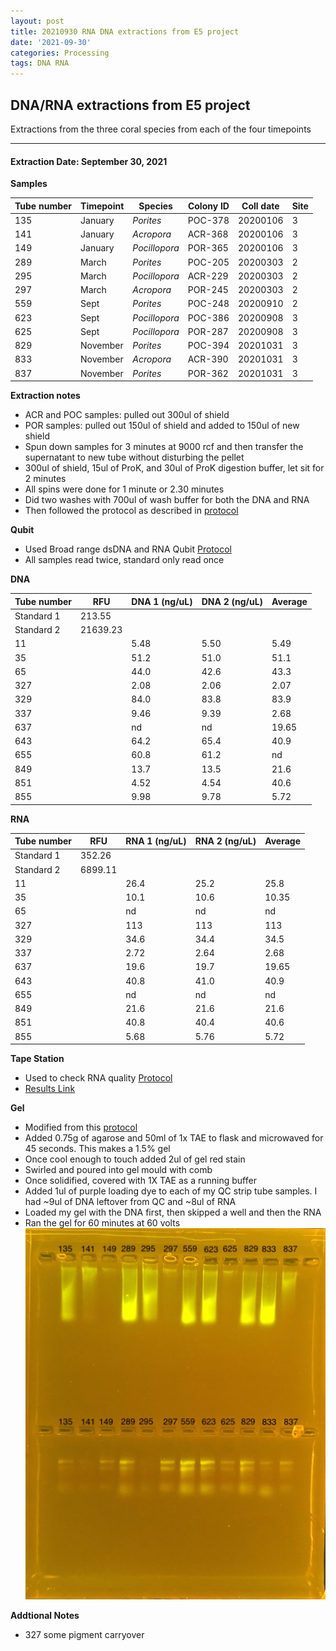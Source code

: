 ```yaml
---
layout: post
title: 20210930 RNA DNA extractions from E5 project
date: '2021-09-30'
categories: Processing
tags: DNA RNA
---
```


## DNA/RNA extractions from E5 project

Extractions from the three coral species from each of the four timepoints

---

#### Extraction Date: September 30, 2021 
**Samples**

| Tube number 	| Timepoint	   	| Species	    | Colony ID 	| Coll date		| Site       	|
|-------------	|------------	|-------------	|-------------	|-------------	|-------------	|
| 135		 	| January	 	| *Porites*		| POC-378      	| 20200106   	| 3				|
| 141			| January	 	| *Acropora*	| ACR-368	    | 20200106		| 3				|
| 149		 	| January	  	| *Pocillopora*	| POR-365    	| 20200106  	| 3				|
| 289		 	| March		 	| *Porites*		| POC-205     	| 20200303   	| 2				|
| 295			| March 		| *Pocillopora*	| ACR-229	    | 20200303		| 2				|
| 297		 	| March	  		| *Acropora*	| POR-245    	| 20200303  	| 2				|
| 559		 	| Sept		 	| *Porites*		| POC-248      	| 20200910   	| 2				|
| 623			| Sept	 		| *Pocillopora*	| POC-386	    | 20200908		| 3				|
| 625		 	| Sept		  	| *Pocillopora*	| POR-287     	| 20200908  	| 3				|
| 829		 	| November	 	| *Porites*		| POC-394   	| 20201031   	| 3				|
| 833			| November	 	| *Acropora*	| ACR-390	    | 20201031		| 3				|
| 837		 	| November	  	| *Porites*		| POR-362    	| 20201031  	| 3				|

**Extraction notes**
 - ACR and POC samples: pulled out 300ul of shield
 - POR samples: pulled out 150ul of shield and added to 150ul of new shield 
 - Spun down samples for 3 minutes at 9000 rcf and then transfer the supernatant to new tube without disturbing the pellet
 - 300ul of shield, 15ul of ProK, and 30ul of ProK digestion buffer, let sit for 2 minutes
 - All spins were done for 1 minute or 2.30 minutes
 - Did two washes with 700ul of wash buffer for both the DNA and RNA
 - Then followed the protocol as described in [protocol](https://github.com/emmastrand/EmmaStrand_Notebook/blob/master/_posts/2019-05-31-Zymo-Duet-RNA-DNA-Extraction-Protocol.md)


**Qubit**
 - Used Broad range dsDNA and RNA Qubit [Protocol](https://meschedl.github.io/MESPutnam_Open_Lab_Notebook/Qubit-Protocol/)
 - All samples read twice, standard only read once
 
**DNA**

| Tube number 	| RFU		   	| DNA 1 (ng/uL) | DNA 2 (ng/uL) | Average     	|
|-------------	|------------	|-------------	|-------------	|-------------	|
| Standard 1  	| 213.55	 	| 		      	| 		      	|	         	|
| Standard 2 	| 21639.23	 	| 		    	| 		    	| 	        	|
| 11		 	|		     	| 5.48	     	| 5.50	     	| 5.49        	|
| 35		 	| 			   	| 51.2      	| 51.0        	| 51.1			|
| 65		  	|		     	| 44.0 	      	| 42.6        	| 43.3        	|
| 327		 	| 			   	| 2.08        	| 2.06        	| 2.07       	|
| 329		  	|		     	| 84.0      	| 83.8         	| 83.9        	|
| 337		 	| 			   	| 9.46       	| 9.39      	| 2.68       	|
| 637		  	|		     	| nd	       	| nd        	| 19.65        	|
| 643		 	| 			   	| 64.2       	| 65.4         	| 40.9       	|
| 655		  	|		     	| 60.8  	    | 61.2         	| nd        	|
| 849		 	| 			   	| 13.7        	| 13.5         	| 21.6        	|
| 851		  	|		     	| 4.52        	| 4.54        	| 40.6        	|
| 855		 	| 			   	| 9.98        	| 9.78         	| 5.72        	|


**RNA**


| Tube number 	| RFU		   	| RNA 1 (ng/uL) | RNA 2 (ng/uL) | Average     	|
|-------------	|------------	|-------------	|-------------	|-------------	|
| Standard 1  	| 352.26	 	| 		      	| 		      	|	         	|
| Standard 2 	| 6899.11	 	| 		    	| 		    	| 	        	|
| 11		 	|		     	| 26.4	     	| 25.2	     	| 25.8        	|
| 35		 	| 			   	| 10.1      	| 10.6        	| 10.35         |
| 65		  	|		     	| nd 	      	| nd        	| nd        	|
| 327		 	| 			   	| 113        	| 113        	| 113        	|
| 329		  	|		     	| 34.6      	| 34.4         	| 34.5        	|
| 337		 	| 			   	| 2.72       	| 2.64      	| 2.68       	|
| 637		  	|		     	| 19.6       	| 19.7        	| 19.65        	|
| 643		 	| 			   	| 40.8        	| 41.0         	| 40.9       	|
| 655		  	|		     	| nd  	     	| nd         	| nd        	|
| 849		 	| 			   	| 21.6        	| 21.6         	| 21.6        	|
| 851		  	|		     	| 40.8        	| 40.4        	| 40.6        	|
| 855		 	| 			   	| 5.68        	| 5.76         	| 5.72        	|


**Tape Station**
 - Used to check RNA quality [Protocol](https://meschedl.github.io/MESPutnam_Open_Lab_Notebook/RNA-TapeStation-Protocol/) 
 - [Results Link](https://github.com/Kterpis/Putnam_Lab_Notebook/blob/36ffd6d6d8795d69b528caa6644a7871bff3272b/images/tape_station/2021-09-24%20-%2013.45.33.pdf)

**Gel**
 - Modified from this [protocol](https://meschedl.github.io/MESPutnam_Open_Lab_Notebook/Gel-Protocol/)
 - Added 0.75g of agarose and 50ml of 1x TAE to flask and microwaved for 45 seconds. This makes a 1.5% gel
 - Once cool enough to touch added 2ul of gel red stain
 - Swirled and poured into gel mould with comb
 - Once solidified, covered with 1X TAE as a running buffer
 - Added 1ul of purple loading dye to each of my QC strip tube samples. I had ~9ul of DNA leftover from QC and ~8ul of RNA
 - Loaded my gel with the DNA first, then skipped a well and then the RNA
 - Ran the gel for 60 minutes at 60 volts
 ![20210930_gel.jpg](https://github.com/Kterpis/Putnam_Lab_Notebook/blob/master/images/gels/20210924_gel.jpg?raw=true)
 
 **Addtional Notes**
  - 327 some pigment carryover